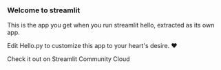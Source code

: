 ### Welcome to streamlit

This is the app you get when you run streamlit hello, extracted as its own app.

Edit Hello.py to customize this app to your heart's desire. ❤️

Check it out on Streamlit Community Cloud

